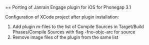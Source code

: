 == Porting of Janrain Engage plugin for iOS for Phonegap 3.1

Configuration of XCode project after plugin installation:

1. Add plugin m-files to the list of Compile Sources in Target/Build Phases/Compile Sources with flag -fno-objc-arc for source
1. Remove image files of the plugin from the same list